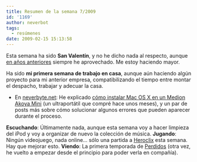 ```yaml
---
title: Resumen de la semana 7/2009
id: '1169'
author: neverbot
tags:
  - resúmenes
date: 2009-02-15 15:13:58
---
```


Esta semana ha sido **San Valentín**, y no he dicho nada al respecto, aunque [en años anteriores](/?s=san+valent%C3%ADn) siempre he aprovechado. Me estoy haciendo mayor.

Ha sido **mi primera semana de trabajo en casa**, aunque aún haciendo algún proyecto para mi anterior empresa, compatibilizando el tiempo entre montar el despacho, trabajar y adecuar la casa.

* En [neverbyte.net](http://www.neverbyte.net/):  He explicado [cómo instalar Mac OS X en un Medion Akoya Mini](http://www.neverbyte.net/archivo/medion-akoya-mini-os-x-1054-y-1055-desde-cero/) (un ultraportátil que compré hace unos meses), y un par de posts más sobre cómo solucionar algunos errores que pueden aparecer durante el proceso.

**Escuchando**: Últimamente nada, aunque esta semana voy a hacer limpieza del iPod y voy a organizar de nuevo la colección de música. **Jugando**: Ningún videojuego, nada online... sólo una partida a [Heroclix](/que-es-eso-del-heroclix/) esta semana. Hay que mejorar esto. **Viendo**: La primera temporada de [Perdidos](http://www.tv.com/lost/show/24313/summary.html) (otra vez, he vuelto a empezar desde el principio para poder verla en compañía).
